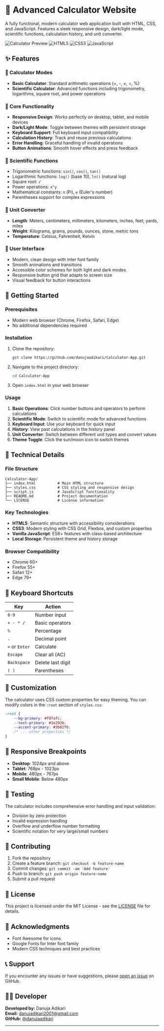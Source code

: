 # 🧮 Advanced Calculator Website

A fully functional, modern calculator web application built with HTML, CSS, and JavaScript. Features a sleek responsive design, dark/light mode, scientific functions, calculation history, and unit converter.

![Calculator Preview](https://img.shields.io/badge/Status-Completed-green)
![HTML5](https://img.shields.io/badge/HTML5-E34F26?logo=html5&logoColor=white)
![CSS3](https://img.shields.io/badge/CSS3-1572B6?logo=css3&logoColor=white)
![JavaScript](https://img.shields.io/badge/JavaScript-F7DF1E?logo=javascript&logoColor=black)

## ✨ Features

### 🔢 Calculator Modes

- **Basic Calculator**: Standard arithmetic operations (+, -, ×, ÷, %)
- **Scientific Calculator**: Advanced functions including trigonometry, logarithms, square root, and power operations

### 🎯 Core Functionality

- **Responsive Design**: Works perfectly on desktop, tablet, and mobile devices
- **Dark/Light Mode**: Toggle between themes with persistent storage
- **Keyboard Support**: Full keyboard input compatibility
- **Calculation History**: Track and reuse previous calculations
- **Error Handling**: Graceful handling of invalid operations
- **Button Animations**: Smooth hover effects and press feedback

### 🔬 Scientific Functions

- Trigonometric functions: `sin()`, `cos()`, `tan()`
- Logarithmic functions: `log()` (base 10), `ln()` (natural log)
- Square root: `√`
- Power operations: `x^y`
- Mathematical constants: `π` (Pi), `e` (Euler's number)
- Parentheses support for complex expressions

### 📏 Unit Converter

- **Length**: Meters, centimeters, millimeters, kilometers, inches, feet, yards, miles
- **Weight**: Kilograms, grams, pounds, ounces, stone, metric tons
- **Temperature**: Celsius, Fahrenheit, Kelvin

### 🎨 User Interface

- Modern, clean design with Inter font family
- Smooth animations and transitions
- Accessible color schemes for both light and dark modes
- Responsive button grid that adapts to screen size
- Visual feedback for button interactions

## 🚀 Getting Started

### Prerequisites
- Modern web browser (Chrome, Firefox, Safari, Edge)
- No additional dependencies required

### Installation
1. Clone the repository:
   ```bash
   git clone https://github.com/danujaadikari/Calculator-App.git
   ```
2. Navigate to the project directory:
   ```bash
   cd Calculator-App
   ```
3. Open `index.html` in your web browser

### Usage
1. **Basic Operations**: Click number buttons and operators to perform calculations
2. **Scientific Mode**: Switch to scientific mode for advanced functions
3. **Keyboard Input**: Use your keyboard for quick input
4. **History**: View past calculations in the history panel
5. **Unit Converter**: Switch between different unit types and convert values
6. **Theme Toggle**: Click the sun/moon icon to switch themes

## 🔧 Technical Details

### File Structure
```
Calculator-App/
├── index.html          # Main HTML structure
├── styles.css          # CSS styling and responsive design
├── script.js           # JavaScript functionality
├── README.md           # Project documentation
└── LICENSE             # License information
```

### Key Technologies
- **HTML5**: Semantic structure with accessibility considerations
- **CSS3**: Modern styling with CSS Grid, Flexbox, and custom properties
- **Vanilla JavaScript**: ES6+ features with class-based architecture
- **Local Storage**: Persistent theme and history storage

### Browser Compatibility
- Chrome 60+
- Firefox 55+
- Safari 12+
- Edge 79+

## 🎹 Keyboard Shortcuts

| Key | Action |
|-----|--------|
| `0-9` | Number input |
| `+ - * /` | Basic operators |
| `%` | Percentage |
| `.` | Decimal point |
| `=` or `Enter` | Calculate |
| `Escape` | Clear all (AC) |
| `Backspace` | Delete last digit |
| `( )` | Parentheses |

## 🎨 Customization

The calculator uses CSS custom properties for easy theming. You can modify colors in the `:root` section of `styles.css`:

```css
:root {
    --bg-primary: #f8fafc;
    --text-primary: #1e293b;
    --accent-primary: #3b82f6;
    /* ... other properties */
}
```

## 📱 Responsive Breakpoints

- **Desktop**: 1024px and above
- **Tablet**: 768px - 1023px
- **Mobile**: 480px - 767px
- **Small Mobile**: Below 480px

## 🧪 Testing

The calculator includes comprehensive error handling and input validation:
- Division by zero protection
- Invalid expression handling
- Overflow and underflow number formatting
- Scientific notation for very large/small numbers

## 🤝 Contributing

1. Fork the repository
2. Create a feature branch: `git checkout -b feature-name`
3. Commit changes: `git commit -am 'Add feature'`
4. Push to branch: `git push origin feature-name`
5. Submit a pull request

## 📄 License

This project is licensed under the MIT License - see the [LICENSE](LICENSE) file for details.

## 🙏 Acknowledgments

- Font Awesome for icons
- Google Fonts for Inter font family
- Modern CSS techniques and best practices

## 📞 Support

If you encounter any issues or have suggestions, please [open an issue](https://github.com/danujaadikari/Calculator-App/issues) on GitHub.

## 👨‍💻 Developer

**Developed by:** Danuja Adikari  
**Email:** [danujadikari2001@gmail.com](mailto:danujadikari2001@gmail.com)  
**GitHub:** [@danujaadikari](https://github.com/danujaadikari)

---

